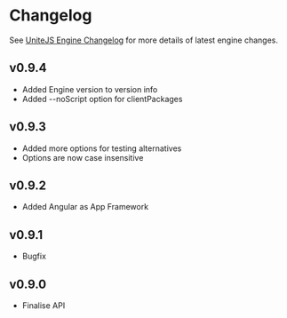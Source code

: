 # Changelog

See [UniteJS Engine Changelog](https://github.com/unitejs/engine/blob/master/CHANGELOG.md) for more details of latest engine changes.

## v0.9.4

* Added Engine version to version info
* Added --noScript option for clientPackages

## v0.9.3

* Added more options for testing alternatives
* Options are now case insensitive

## v0.9.2

* Added Angular as App Framework

## v0.9.1

* Bugfix

## v0.9.0

* Finalise API

